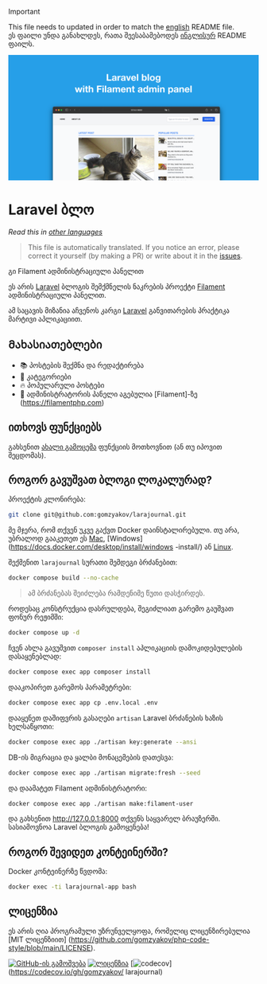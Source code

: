 >[!IMPORTANT]
>This file needs to updated in order to match the [english](/README.md) README file.  
>ეს ფაილი უნდა განახლდეს, რათა შეესაბამებოდეს [ინგლისურ](/README.md) README ფაილს.

![Laravel ბლოგი Filament-ის ადმინისტრაციული პანელით](../docs/social-preview-en.png)

# Laravel ბლო
_Read this in [other languages](./Translations.md)_

>This file is automatically translated. If you notice an error, please correct it yourself (by making a PR) or write about it in the [issues](https://github.com/gomzyakov/larajournal/issues).

გი Filament ადმინისტრაციული პანელით

ეს არის [Laravel](https://laravel.com) ბლოგის შემქმნელის ნაკრების პროექტი [Filament](https://filamentphp.com) ადმინისტრაციული პანელით.

ამ საცავის მიზანია აჩვენოს კარგი [Laravel](https://laravel.com) განვითარების პრაქტიკა მარტივი აპლიკაციით.

## Მახასიათებლები

- 📚 პოსტების შექმნა და რედაქტირება
- 🥑 კატეგორიები
- 🔥 პოპულარული პოსტები
- 🎉 ადმინისტრატორის პანელი აგებულია [Filament]-ზე (https://filamentphp.com)

## ითხოვს ფუნქციებს

გახსენით [ახალი გამოცემა](https://github.com/gomzyakov/larajournal/issues/new) ფუნქციის მოთხოვნით (ან თუ იპოვით შეცდომას).

## როგორ გავუშვათ ბლოგი ლოკალურად?

პროექტის კლონირება:

```bash
git clone git@github.com:gomzyakov/larajournal.git
```

მე მჯერა, რომ თქვენ უკვე გაქვთ Docker დაინსტალირებული. თუ არა, უბრალოდ გააკეთეთ ეს [Mac](https://docs.docker.com/desktop/install/mac-install/), [Windows](https://docs.docker.com/desktop/install/windows -install/) ან [Linux](https://docs.docker.com/desktop/install/linux-install/).

შექმენით `larajournal` სურათი შემდეგი ბრძანებით:

```bash
docker compose build --no-cache
```

>ამ ბრძანებას შეიძლება რამდენიმე წუთი დასჭირდეს.

როდესაც კონსტრუქცია დასრულდება, შეგიძლიათ გარემო გაუშვათ ფონურ რეჟიმში:

```bash
docker compose up -d
```

ჩვენ ახლა გავუშვით `composer install` აპლიკაციის დამოკიდებულების დასაყენებლად:

```bash
docker compose exec app composer install
```

დააკოპირეთ გარემოს პარამეტრები:

```bash
docker compose exec app cp .env.local .env
```

დააყენეთ დაშიფვრის გასაღები `artisan` Laravel ბრძანების ხაზის ხელსაწყოთი:

```bash
docker compose exec app ./artisan key:generate --ansi
```

DB-ის მიგრაცია და ყალბი მონაცემების დათესვა:

```bash
docker compose exec app ./artisan migrate:fresh --seed
```

და დაამატეთ Filament ადმინისტრატორი:

```bash
docker compose exec app ./artisan make:filament-user
```

და გახსენით http://127.0.0.1:8000 თქვენს საყვარელ ბრაუზერში. სასიამოვნოა Laravel ბლოგის გამოყენება!

## როგორ შევიდეთ კონტეინერში?

Docker კონტეინერზე წვდომა:

```bash
docker exec -ti larajournal-app bash
```

## ლიცენზია

ეს არის ღია პროგრამული უზრუნველყოფა, რომელიც ლიცენზირებულია [MIT ლიცენზიით] (https://github.com/gomzyakov/php-code-style/blob/main/LICENSE).


[![GitHub-ის გამოშვება](https://img.shields.io/github/release/gomzyakov/larajournal.svg)](https://github.com/gomzyakov/larajournal/releases/latest)
[![ლიცენზია](https://img.shields.io/badge/License-MIT-green.svg)](https://github.com/gomzyakov/larajournal/blob/development/LICENSE)
[![codecov](https://codecov.io/gh/gomzyakov/larajournal/branch/main/graph/badge.svg?token=4CYTVMVUYV)](https://codecov.io/gh/gomzyakov/ larajournal)
